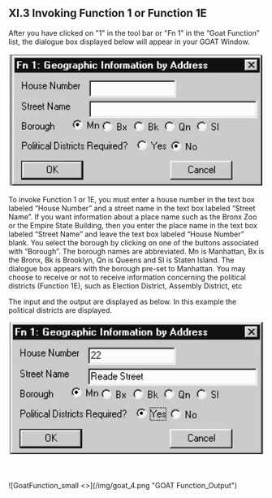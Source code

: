 <h2> XI.3 Invoking Function 1 or Function 1E  </h2>

After you have clicked on "1" in the tool bar or "Fn 1" in the “Goat Function” list, the dialogue box displayed below will appear in your GOAT Window.  

![GoatFunction_small <>](/img/goat_2.png "GOAT Function1")  

To invoke Function 1 or 1E, you must enter a house number in the text box labeled “House Number” and a street name in the text box labeled “Street Name”. If you want information about a place name such as the Bronx Zoo or the Empire State Building, then you enter the place name in the text box labeled “Street Name” and leave the text box labeled “House Number” blank. You select the borough by clicking on one of the buttons associated with “Borough”. The borough names are abbreviated. Mn is Manhattan, Bx is the Bronx, Bk is Brooklyn, Qn is Queens and SI is Staten Island. The dialogue box appears with the borough pre-set to Manhattan. You may choose to receive or not to receive information concerning the political districts (Function 1E), such as Election District, Assembly District, etc  

The input and the output are displayed as below. In this example the political districts are displayed.  

![GoatFunction_small <>](/img/goat_3.png "GOAT Function_Input")  

<br>
<br>
![GoatFunction_small <>](/img/goat_4.png "GOAT Function_Output")  
<br>
<br>
